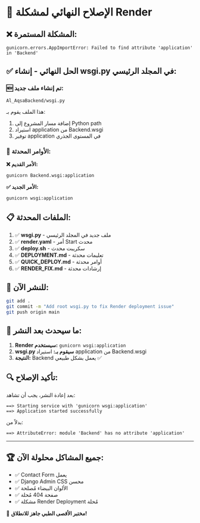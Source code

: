 # 🔧 الإصلاح النهائي لمشكلة Render

## ❌ المشكلة المستمرة:
```
gunicorn.errors.AppImportError: Failed to find attribute 'application' in 'Backend'
```

## ✅ الحل النهائي - إنشاء wsgi.py في المجلد الرئيسي:

### 🆕 **تم إنشاء ملف جديد:**
```
Al_AqsaBackend/wsgi.py
```

هذا الملف يقوم بـ:
1. إضافة مسار المشروع إلى Python path
2. استيراد application من Backend.wsgi
3. توفير application في المستوى الجذري

### 🔧 **الأوامر المحدثة:**

**❌ الأمر القديم:**
```bash
gunicorn Backend.wsgi:application
```

**✅ الأمر الجديد:**
```bash
gunicorn wsgi:application
```

## 📋 **الملفات المحدثة:**

1. ✅ **wsgi.py** - ملف جديد في المجلد الرئيسي
2. ✅ **render.yaml** - أمر Start محدث
3. ✅ **deploy.sh** - سكريبت محدث
4. ✅ **DEPLOYMENT.md** - تعليمات محدثة
5. ✅ **QUICK_DEPLOY.md** - أوامر محدثة
6. ✅ **RENDER_FIX.md** - إرشادات محدثة

## 🚀 **للنشر الآن:**

```bash
git add .
git commit -m "Add root wsgi.py to fix Render deployment issue"
git push origin main
```

## 🎯 **ما سيحدث بعد النشر:**

1. **Render سيستخدم:** `gunicorn wsgi:application`
2. **wsgi.py سيقوم بـ:** استيراد application من Backend.wsgi
3. **النتيجة:** Backend يعمل بشكل طبيعي ✅

## 🔍 **تأكيد الإصلاح:**

بعد إعادة النشر، يجب أن تشاهد:
```
==> Starting service with 'gunicorn wsgi:application'
==> Application started successfully
```

بدلاً من:
```
==> AttributeError: module 'Backend' has no attribute 'application'
```

---

## 🏆 **جميع المشاكل محلولة الآن:**

- ✅ Contact Form يعمل
- ✅ Django Admin CSS محسن
- ✅ الألوان البيضاء مُصلحة
- ✅ صفحة 404 مُحلة
- ✅ مشكلة Render Deployment مُحلة

🎉 **مختبر الأقصى الطبي جاهز للانطلاق!**
